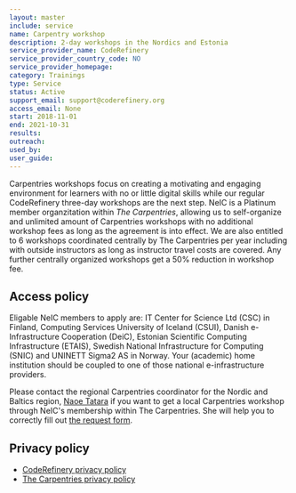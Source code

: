 ```yaml
---
layout: master
include: service
name: Carpentry workshop
description: 2-day workshops in the Nordics and Estonia
service_provider_name: CodeRefinery
service_provider_country_code: NO
service_provider_homepage: 
category: Trainings
type: Service
status: Active
support_email: support@coderefinery.org
access_email: None
start: 2018-11-01
end: 2021-10-31
results:
outreach:
used_by: 
user_guide: 
---
```

Carpentries workshops focus on creating a motivating and engaging environment for learners with no or little digital skills while our regular CodeRefinery three-day workshops are the next step.
NeIC is a Platinum member organzitation within _The Carpentries_, allowing us to self-organize and unlimited amount of Carpentries workshops with no additional workshop fees as long as the agreement is into effect. We are also entitled to 6 workshops coordinated centrally by The Carpentries per year including with outside instructors as long as instructor travel costs are covered. Any further centrally organized workshops get a 50% reduction in workshop fee.

## Access policy
Eligable NeIC members to apply are: IT Center for Science Ltd (CSC) in Finland, Computing Services University of Iceland (CSUI), Danish e-Infrastructure Cooperation (DeiC), Estonian Scientific Computing Infrastructure (ETAIS), Swedish National Infrastructure for Computing (SNIC) and UNINETT Sigma2 AS in Norway. Your (academic) home institution should be coupled to one of those national e-infrastructure providers.

Please contact the regional Carpentries coordinator for the Nordic and Baltics region, [Naoe Tatara](https://neic.no/people/naoe-tatara/) if you want to get a local Carpentries workshop through NeIC's membership within The Carpentries. She will help you to correctly fill out [the request form](https://amy.carpentries.org/forms/request_workshop/).



## Privacy policy
* [CodeRefinery privacy policy](https://coderefinery.org/privacy-policy/)
* [The Carpentries privacy policy](https://docs.carpentries.org/topic_folders/policies/privacy.html)
